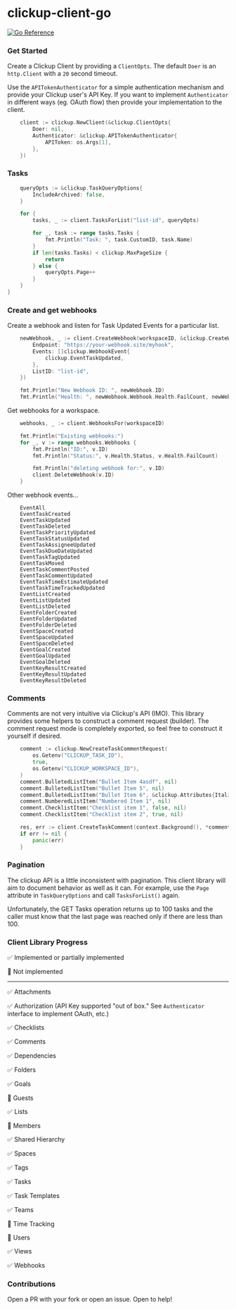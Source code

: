 # clickup-client-go

[![Go Reference](https://pkg.go.dev/badge/github.com/Guitarbum722/clickup-client-go.svg)](https://pkg.go.dev/github.com/Guitarbum722/clickup-client-go)

### Get Started

Create a Clickup Client by providing a `ClientOpts`.  The default `Doer` is an `http.Client` with a `20` second timeout.

Use the `APITokenAuthenticator` for a simple authentication mechanism and provide your Clickup user's API Key.
If you want to implement `Authenticator` in different ways (eg. OAuth flow) then provide your implementation to the client.

```go
	client := clickup.NewClient(&clickup.ClientOpts{
		Doer: nil,
		Authenticator: &clickup.APITokenAuthenticator{
			APIToken: os.Args[1],
		},
	})
```

### Tasks

```go
	queryOpts := &clickup.TaskQueryOptions{
		IncludeArchived: false,
	}

	for {
		tasks, _ := client.TasksForList("list-id", queryOpts)

		for _, task := range tasks.Tasks {
			fmt.Println("Task: ", task.CustomID, task.Name)
		}
		if len(tasks.Tasks) < clickup.MaxPageSize {
			return
		} else {
			queryOpts.Page++
		}
	}
}
```

### Create and get webhooks

Create a webhook and listen for Task Updated Events for a particular list.

```go
	newWebhook, _ := client.CreateWebhook(workspaceID, &clickup.CreateWebhookRequest{
		Endpoint: "https://your-webhook.site/myhook",
		Events: []clickup.WebhookEvent{
			clickup.EventTaskUpdated,
		},
		ListID: "list-id",
	})

	fmt.Println("New Webhook ID: ", newWebhook.ID)
	fmt.Println("Health: ", newWebhook.Webhook.Health.FailCount, newWebhook.Webhook.Health.Status)
```

Get webhooks for a workspace.

```go
	webhooks, _ := client.WebhooksFor(workspaceID)

	fmt.Println("Existing webhooks:")
	for _, v := range webhooks.Webhooks {
		fmt.Println("ID:", v.ID)
		fmt.Println("Status:", v.Health.Status, v.Health.FailCount)

		fmt.Println("deleting webhook for:", v.ID)
		client.DeleteWebhook(v.ID)
	}
```

Other webhook events...

```
	EventAll                     
	EventTaskCreated             
	EventTaskUpdated             
	EventTaskDeleted             
	EventTaskPriorityUpdated     
	EventTaskStatusUpdated       
	EventTaskAssigneeUpdated     
	EventTaskDueDateUpdated      
	EventTaskTagUpdated          
	EventTaskMoved               
	EventTaskCommentPosted       
	EventTaskCommentUpdated      
	EventTaskTimeEstimateUpdated 
	EventTaskTimeTrackedUpdated  
	EventListCreated             
	EventListUpdated             
	EventListDeleted             
	EventFolderCreated           
	EventFolderUpdated           
	EventFolderDeleted           
	EventSpaceCreated            
	EventSpaceUpdated            
	EventSpaceDeleted            
	EventGoalCreated             
	EventGoalUpdated             
	EventGoalDeleted             
	EventKeyResultCreated        
	EventKeyResultUpdated        
	EventKeyResultDeleted        
```

### Comments

Comments are not very intuitive via Clickup's API (IMO). This library provides some helpers to construct a comment request (builder).
The comment request mode is completely exported, so feel free to construct it yourself if desired.

```go
	comment := clickup.NewCreateTaskCommentRequest(
		os.Getenv("CLICKUP_TASK_ID"),
		true,
		os.Getenv("CLICKUP_WORKSPACE_ID"),
	)
	comment.BulletedListItem("Bullet Item 4asdf", nil)
	comment.BulletedListItem("Bullet Item 5", nil)
	comment.BulletedListItem("Bullet Item 6", &clickup.Attributes{Italic: true})
	comment.NumberedListItem("Numbered Item 1", nil)
	comment.ChecklistItem("Checklist item 1", false, nil)
	comment.ChecklistItem("Checklist item 2", true, nil)

	res, err := client.CreateTaskComment(context.Background(), *comment)
	if err != nil {
		panic(err)
	}
```


### Pagination

The clickup API is a little inconsistent with pagination.  This client library will aim to document behavior as well as it can.  For example, use the `Page` attribute in `TaskQueryOptions` and call `TasksForList()` again.  

Unfortunately, the GET Tasks operation returns up to 100 tasks and the caller must know that the last page was reached only if there are less than 100.

### Client Library Progress

✅️ Implemented or partially implemented

🙅️ Not implemented


***

✅️ Attachments

✅️ Authorization (API Key supported "out of box." See `Authenticator` interface to implement OAuth, etc.)

✅️ Checklists

✅️ Comments

✅️ Dependencies

✅️ Folders

✅️ Goals

🙅️ Guests

✅️ Lists

🙅️ Members

✅️ Shared Hierarchy

✅️ Spaces

✅️ Tags

✅️ Tasks

✅️ Task Templates

✅️ Teams

🙅️ Time Tracking

🙅️ Users

✅️ Views

✅️ Webhooks 


### Contributions

Open a PR with your fork or open an issue.  Open to help!

